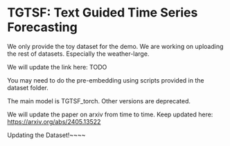 # TGTSF: Text Guided Time Series Forecasting

We only provide the toy dataset for the demo. We are working on uploading the rest of datasets. Especially the weather-large. 

We will update the link here: TODO

You may need to do the pre-embedding using scripts provided in the dataset folder. 

The main model is TGTSF_torch. Other versions are deprecated. 

We will update the paper on arxiv from time to time. Keep updated here: https://arxiv.org/abs/2405.13522

Updating the Dataset!~~~~
